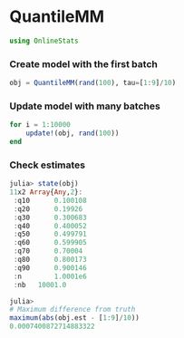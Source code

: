 
# QuantileMM


````julia
using OnlineStats
````





### Create model with the first batch
````julia
obj = QuantileMM(rand(100), tau=[1:9]/10)
````





### Update model with many batches
````julia
for i = 1:10000
    update!(obj, rand(100))
end
````





### Check estimates
````julia
julia> state(obj)
11x2 Array{Any,2}:
 :q10      0.100108
 :q20      0.19926 
 :q30      0.300683
 :q40      0.400052
 :q50      0.499791
 :q60      0.599905
 :q70      0.70004 
 :q80      0.800173
 :q90      0.900146
 :n        1.0001e6
 :nb   10001.0     

julia> 
# Maximum difference from truth
maximum(abs(obj.est - [1:9]/10))
0.0007400872714883322

````


